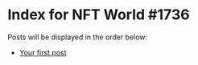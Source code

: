 # Index for NFT World #1736
Posts will be displayed in the order below:

- [Your first post](./001-first.md)


